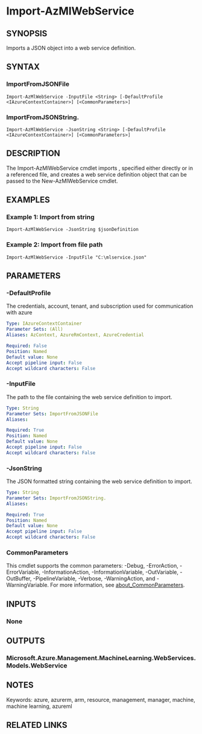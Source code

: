 ﻿---
external help file: Microsoft.Azure.PowerShell.Cmdlets.MachineLearning.dll-Help.xml
Module Name: Az.MachineLearning
online version: https://docs.microsoft.com/en-us/powershell/module/az.machinelearning/import-azmlwebservice
schema: 2.0.0
---

# Import-AzMlWebService

## SYNOPSIS
Imports a JSON object into a web service definition.

## SYNTAX

### ImportFromJSONFile
```
Import-AzMlWebService -InputFile <String> [-DefaultProfile <IAzureContextContainer>] [<CommonParameters>]
```

### ImportFromJSONString.
```
Import-AzMlWebService -JsonString <String> [-DefaultProfile <IAzureContextContainer>] [<CommonParameters>]
```

## DESCRIPTION
The Import-AzMlWebService cmdlet imports , specified either directly or in a referenced file, and creates a web service definition object that can be passed to the New-AzMlWebService cmdlet.

## EXAMPLES

### Example 1: Import from string
```
Import-AzMlWebService -JsonString $jsonDefinition
```

### Example 2: Import from file path
```
Import-AzMlWebService -InputFile "C:\mlservice.json"
```

## PARAMETERS

### -DefaultProfile
The credentials, account, tenant, and subscription used for communication with azure

```yaml
Type: IAzureContextContainer
Parameter Sets: (All)
Aliases: AzContext, AzureRmContext, AzureCredential

Required: False
Position: Named
Default value: None
Accept pipeline input: False
Accept wildcard characters: False
```

### -InputFile
The path to the file containing the web service definition to import.

```yaml
Type: String
Parameter Sets: ImportFromJSONFile
Aliases:

Required: True
Position: Named
Default value: None
Accept pipeline input: False
Accept wildcard characters: False
```

### -JsonString
The JSON formatted string containing the web service definition to import.

```yaml
Type: String
Parameter Sets: ImportFromJSONString.
Aliases:

Required: True
Position: Named
Default value: None
Accept pipeline input: False
Accept wildcard characters: False
```

### CommonParameters
This cmdlet supports the common parameters: -Debug, -ErrorAction, -ErrorVariable, -InformationAction, -InformationVariable, -OutVariable, -OutBuffer, -PipelineVariable, -Verbose, -WarningAction, and -WarningVariable. For more information, see [about_CommonParameters](http://go.microsoft.com/fwlink/?LinkID=113216).

## INPUTS

### None
## OUTPUTS

### Microsoft.Azure.Management.MachineLearning.WebServices.Models.WebService
## NOTES
Keywords: azure, azurerm, arm, resource, management, manager, machine, machine learning, azureml

## RELATED LINKS

